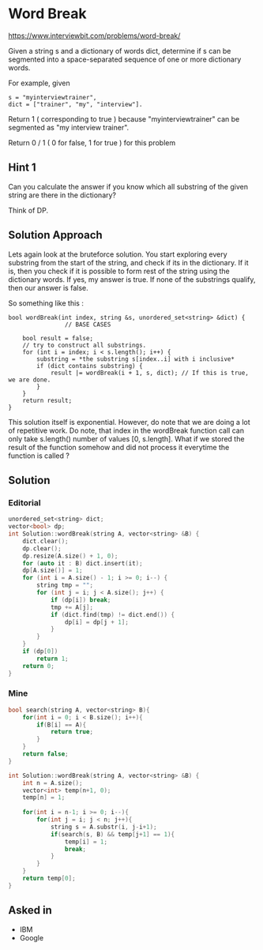 # Word Break

https://www.interviewbit.com/problems/word-break/

Given a string s and a dictionary of words dict, determine if s can be segmented
into a space-separated sequence of one or more dictionary words.

For example, given

```
s = "myinterviewtrainer",
dict = ["trainer", "my", "interview"].
```

Return 1 ( corresponding to true ) because "myinterviewtrainer" can be segmented as "my interview trainer".

Return 0 / 1 ( 0 for false, 1 for true ) for this problem


## Hint 1

Can you calculate the answer if you know which all substring of the given string are there in the dictionary?

Think of DP.


## Solution Approach

Lets again look at the bruteforce solution. 
You start exploring every substring from the start of the string, and check if its in the dictionary. If it is, then you check if it is possible to form rest of the string using the dictionary words. If yes, my answer is true. If none of the substrings qualify, then our answer is false.

So something like this :
```
bool wordBreak(int index, string &s, unordered_set<string> &dict) {
                // BASE CASES
    
    bool result = false;
    // try to construct all substrings.
    for (int i = index; i < s.length(); i++) {
        substring = *the substring s[index..i] with i inclusive*
        if (dict contains substring) {
            result |= wordBreak(i + 1, s, dict); // If this is true, we are done. 
        }
    }
    return result;
}
```
This solution itself is exponential. However, do note that we are doing a lot of repetitive work. 
Do note, that index in the wordBreak function call can only take s.length() number of values [0, s.length]. What if we stored the result of the function somehow and did not process it everytime the function is called ?

## Solution

### Editorial
```cpp
unordered_set<string> dict;
vector<bool> dp;
int Solution::wordBreak(string A, vector<string> &B) {
    dict.clear();
    dp.clear();
    dp.resize(A.size() + 1, 0);
    for (auto it : B) dict.insert(it);
    dp[A.size()] = 1;
    for (int i = A.size() - 1; i >= 0; i--) {
        string tmp = "";
        for (int j = i; j < A.size(); j++) {
            if (dp[i]) break;
            tmp += A[j];
            if (dict.find(tmp) != dict.end()) {
                dp[i] = dp[j + 1];
            }
        }
    }
    if (dp[0])
        return 1;
    return 0;
}
```

### Mine
```cpp
bool search(string A, vector<string> B){
    for(int i = 0; i < B.size(); i++){
        if(B[i] == A){
            return true;
        }
    }
    return false;
}

int Solution::wordBreak(string A, vector<string> &B) {
    int n = A.size();
    vector<int> temp(n+1, 0);
    temp[n] = 1;
    
    for(int i = n-1; i >= 0; i--){
        for(int j = i; j < n; j++){
            string s = A.substr(i, j-i+1);
            if(search(s, B) && temp[j+1] == 1){
                temp[i] = 1;
                break;
            }
        }
    }
    return temp[0];
}
```

## Asked in
* IBM
* Google
